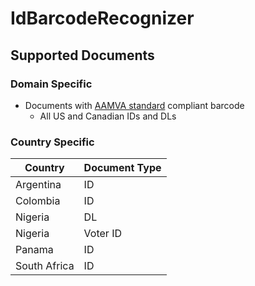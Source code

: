 # IdBarcodeRecognizer
## Supported Documents
### Domain Specific
- Documents with [AAMVA standard](https://www.aamva.org/DL-ID-Card-Design-Standard/) compliant barcode
    - All US and Canadian IDs and DLs
​
### Country Specific
| Country | Document Type |
|----|----|
| Argentina | ID
| Colombia | ID |
| Nigeria | DL|
| Nigeria | Voter ID |
| Panama | ID |
| South Africa | ID |
